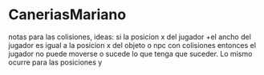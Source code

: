 # CaneriasMariano
notas para las colisiones, ideas:
    si la posicion x del jugador +el ancho del jugador es igual a la posicion x del objeto o npc con colisiones entonces el jugador no puede moverse o sucede lo que tenga que suceder. Lo mismo ocurre para las posiciones y
    
     